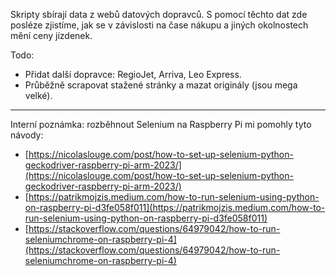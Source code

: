 Skripty sbírají data z webů datových dopravců. S pomocí těchto dat zde posléze zjistíme, jak se v závislosti na čase nákupu a jiných okolnostech mění ceny jízdenek.

Todo:

- Přidat další dopravce: RegioJet, Arriva, Leo Express.
- Průběžně scrapovat stažené stránky a mazat originály (jsou mega velké).

***

Interní poznámka: rozběhnout Selenium na Raspberry Pi mi pomohly tyto návody:
- [https://nicolaslouge.com/post/how-to-set-up-selenium-python-geckodriver-raspberry-pi-arm-2023/](https://nicolaslouge.com/post/how-to-set-up-selenium-python-geckodriver-raspberry-pi-arm-2023/)
- [https://patrikmojzis.medium.com/how-to-run-selenium-using-python-on-raspberry-pi-d3fe058f011](https://patrikmojzis.medium.com/how-to-run-selenium-using-python-on-raspberry-pi-d3fe058f011)
- [https://stackoverflow.com/questions/64979042/how-to-run-seleniumchrome-on-raspberry-pi-4](https://stackoverflow.com/questions/64979042/how-to-run-seleniumchrome-on-raspberry-pi-4)